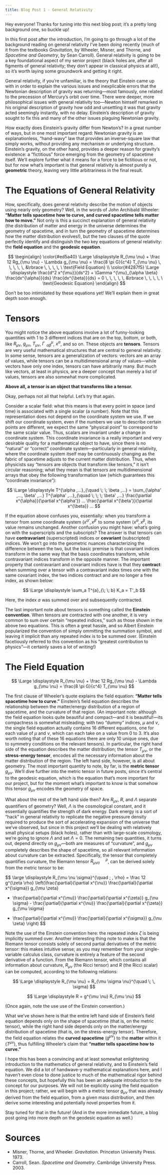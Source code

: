 ```yaml
---
title: Blog Post 1 - General Relativity
---
```


Hey everyone! Thanks for tuning into this next blog post; it’s a pretty long background one, so buckle up!

In this first post after the introduction, I’m going to go through a lot of the background reading on general relativity I’ve been doing recently (much of it from the textbooks *Gravitation*, by Wheeler, Misner, and Thorne, and *Spacetime and Geometry*, by Sean Carroll). General relativity is going to be a key foundational aspect of my senior project (black holes are, after all figments of general relativity; they don’t appear in classical physics at all!), so it’s worth laying some groundwork and getting it right.

General relativity, if you’re unfamiliar, is the theory that Einstein came up with in order to explain the various issues and inexplicable errors that the Newtonian description of gravity was returning—most famously, one related to the precession of Mercury’s orbit over time. There were deeper, more philosophical issues with general relativity too—Newton himself remarked in his original description of gravity how odd and unsettling it was that gravity acted seemingly instantly, with no delay. Einstein’s description of gravity sought to fix this and many of the other issues plaguing Newtonian gravity.

How exactly does Einstein’s gravity differ from Newton’s? In a great number of ways, but in one most important regard: Newtonian gravity is an explanationless, “hand-wavy” law that provides an inverse-square law that simply works, without providing any mechanism or underlying structure. Einstein’s gravity, on the other hand, provides a deeper reason for gravity’s existence: a “fictitious” force emerging from the geometry of spacetime itself. We’ll explore further what it means for a force to be fictitious or not, but for now what’s important is that general relativity is almost purely a **geometric** theory, leaving very little arbitrariness in the final result.

# The Equations of General Relativity

How, specifically, does general relativity describe the motion of objects using nearly only geometry? Well, in the words of John Archibald Wheeler: **“Matter tells spacetime how to curve, and curved spacetime tells matter how to move.”** Not only is this a succinct explanation of general relativity (the distribution of matter and energy in the universe determines the geometry of spacetime, and in turn the geometry of spacetime determines how the matter distribution evolves!), but the two clauses of the quote perfectly identify and distinguish the two key equations of general relativity: the **field equation** and the **geodesic equation**.

$$
\begin{align}
\color{#ed5a40} \Large \displaystyle R_{\mu \nu} + \frac 12 Rg_{\mu \nu} - \Lambda g_{\mu \nu} = \frac{8 \pi G}{c^4} T_{\mu \nu} \, \, \, \, \, &\rbrace  \, \, \, \, \ \text{Field Equation} \\
\color{#4287f5} \Large \displaystyle \frac{d^2 x^{\mu}}{ds^2} + \Gamma ^{\mu}_{\alpha \beta} \frac{dx^{\alpha}}{ds} \frac{dx^{\beta}}{ds} = 0 \, \, \, \, \, &\rbrace  \, \, \, \, \ \text{Geodesic Equation}
\end{align}
$$

Don’t be too intimidated by these equations yet! We’ll explain them in great depth soon enough.

# Tensors

You might notice the above equations involve a lot of funny-looking quantities with 1 to 3 different indices that are on the top, bottom, or both, like $R_{\mu \nu}$, $g_{\mu \nu}$, $T_{\mu \nu}$, $\Gamma ^{\mu}_{\; \; \alpha \beta}$, $x^{\alpha}$, and so on. These objects are **tensors**. Tensors are very useful mathematical structures that are central to general relativity. In some sense, tensors are a generalization of vectors: vectors are an array of values, while tensors can be a multidimensional array of values—while vectors have only one index, tensors can have arbitrarily many. But much like vectors, at least in physics, are a deeper concept than merely a list of values, tensors are also somewhat more complicated.

**Above all, a tensor is an object that transforms like a tensor.**

Okay, perhaps not all that helpful. Let’s try that again.

Consider a scalar field: what this means is that every point in space (and time) is associated with a single scalar (a number). Note that this representation does not depend on the coordinate system we use. If we shift our coordinate system, even if the numbers we use to describe certain points are different, we expect the same “physical point” to correspond to the same scalar value. Thus, scalars are invariant under a change in coordinate system. This coordinate invariance is a really important and very desirable quality for a mathematical object to have, since there is no “natural” or “correct” coordinate system—particularly in general relativity, where the coordinate system itself may be continuously changing as the fabric of spacetime adjusts to the current matter distribution. Thus, when physicists say “tensors are objects that transform like tensors,” it isn’t circular reasoning; what they mean is that tensors are multidimensional arrays that obey the following transformation law (which guarantees this “coordinate invariance”):

$$
\Large \displaystyle T^{\alpha ,...}_{\quad \; \; \beta ,...} = \sum_{\alpha' ,..., \beta' ,...} T^{\alpha' ,...}_{\quad \; \; \; \beta' ,...} \frac{\partial x^{\alpha}}{\partial x^{\alpha'}} ... \frac{\partial x^{\beta'}}{\partial x^{\beta}} ...
$$

If the equation above confuses you, essentially: when you transform a tensor from some coordinate system $(x^{\alpha'}, x^{\beta'}$ to some system $(x^{\alpha}, x^{\beta}$, its value remains unchanged. Another confusion you might have: what’s going on with the superscripts and the subscripts? The answer is that tensors can have **contravariant** (superscripted) indices or **covariant** (subscripted) indices. We won’t go into the geometric nuances characterizing the difference between the two, but the basic premise is that covariant indices transform in the same way that the basis coordinates transform, while contravariant indices transform in the opposite manner. The important property that contravariant and covariant indices have is that they **contract**: when summing over a tensor with a contravariant index times one with the same covariant index, the two indices contract and are no longer a free index, as shown below:


$$
\Large \displaystyle \sum_a T^{a}_{\; \; b} K_a = T'_b
$$

Here, the index $a$ was summed over and subsequently contracted.

The last important note about tensors is something called the **Einstein convention**. When tensors are contracted with one another, it is very common to sum over certain “repeated indices,” such as those shown in the above two equations. This is often a great hassle, and so Albert Einstein popularized the convention of simply ommitting the summation symbol, and leaving it implicit than any repeated index is to be summed over. (Einstein facetiously referred to this convention as his “greatest contribution to physics”—it certainly saves a lot of writing!)

# The Field Equation

$$
\Large \displaystyle R_{\mu \nu} + \frac 12 Rg_{\mu \nu} - \Lambda g_{\mu \nu} = \frac{8 \pi G}{c^4} T_{\mu \nu}
$$

The first clause of Wheeler’s quote explains the field equation: **“Matter tells spacetime how to curve.”** Einstein’s field equation describes the relationship between the matter/energy distribution of a region of spacetime, and the curvature of that region. (An important note: although the field equation looks quite beautiful and compact—and it is beautiful!—its compactness is somewhat misleading; with two “dummy” indices, $\mu$ and $\nu$, the single field equation actually contains 16 different equations, one for each value of $\mu$ and $\nu$, which can each take on a value from 0 to 3. It’s also worth noting that of these 16 equations there are only 10 unique ones, due to symmetry conditions on the relevant tensors). In particular, the right hand side of the equation describes the matter distribution; the tensor $T_{\mu \nu}$, or the **stress-energy tensor**, encodes all the necessary information about the matter distribution of the region. The left hand side, however, is all about geometry. The most important quantity to note, by far, is the **metric tensor** $g_{\mu \nu}$. We’ll dive further into the metric tensor in future posts, since it’s central to the geodesic equation, which is the equation that’s more important for our project, but for the moment what’s important to know is that somehow this tensor $g_{\mu \nu}$ encodes the geometry of space.

What about the rest of the left hand side then? Are $R_{\mu \nu}$, $R$, and $\Lambda$ separate quantifiers of geometry? Well, $\Lambda$ is the cosmological constant, and it essentially quantifies the strength of dark energy. Dark energy is a sort of “hack” in general relativity to replicate the negative pressure density required to produce the sort of accelerating expansion of the universe that we’ve observed, but since in this project we’ll be dealing with relatively small physical setups (black holes), rather than with large-scale cosmology, we’re going to ignore $\Lambda$ and set $\Lambda = 0$. The remaining two quantities, it turns out, depend directly on $g_{\mu \nu}$—both are measures of “curvature”, and $g_{\mu \nu}$ completely describes the shape of spacetime, so all relevant information about curvature can be extracted. Specifically, the tensor that completely quantifies curvature, the Riemann tensor $R_{\mu \nu \sigma}^{\quad \; \, \rho}$, can be derived solely from the metric tensor to be:

$$
\large \displaystyle R_{\mu \nu \sigma}^{\quad \; \, \rho} = \frac 12 g^{\zeta \rho} \left(\frac{\partial}{\partial x^{\nu}} \frac{\partial}{\partial x^{\sigma}} g_{\mu \zeta}
+ \frac{\partial}{\partial x^{\mu}} \frac{\partial}{\partial x^{\zeta}} g_{\nu \sigma} - \frac{\partial}{\partial x^{\nu}} \frac{\partial}{\partial x^{\zeta}} g_{\mu \sigma}
- \frac{\partial}{\partial x^{\mu}} \frac{\partial}{\partial x^{\sigma}} g_{\nu \zeta} \right)
$$

Note the use of the Einstein convention here: the repeated index $\zeta$ is being implicitly summed over. Another interesting thing note to make is that the Riemann tensor consists solely of second partial derivatives of the metric tensor: this makes intuitive sense; as you may remember from your single-variable calculus class, curvature is entirely a feature of the second derivative of a function. From the Riemann tensor, which contains all information about curvature, $R_{\mu \nu}$ (the Ricci tensor) and $R$ (the Ricci scalar) can be computed, according to the following relations:

$$
\Large \displaystyle R_{\mu \nu} = R_{\mu \sigma \nu}^{\quad \; \, \sigma}
$$

$$
\Large \displaystyle R = g^{\mu \nu} R_{\mu \nu}
$$

(Once again, note the use use of the Einstein convention.)

What we’ve shown here is that the entire left hand side of Einstein’s field equation depends only on the shape of spacetime (that is, on the metric tensor), while the right hand side depends only on the matter/energy distribution of spacetime (that is, on the stress-energy tensor). Therefore, the field equation relates the **curved spacetime** ($g^{\mu \nu}$) to the **matter** within it ($T^{\mu \nu}$), thus fulfilling Wheeler’s claim that **“matter tells spacetime how to curve.”**

I hope this has been a convincing and at least somewhat enlightening introduction to the mathematics of general relativity, and to Einstein’s field equation. We did a lot of handwave-y mathematical explanations here, and I haven’t even close to done justice to much of the mathematical rigor behind these concepts, but hopefully this has been an adequate introduction to the concept for our purposes. We will not be explicitly using the field equation in this project; rather, we will begin with a metric tensor $g_{\mu \nu}$ that was already derived from the field equation, from a given mass distribution, and then derive some interesting and potentially novel properties from it.

Stay tuned for that in the future! (And in the more immediate future, a blog post going into more depth on the geodesic equation as well.)

# Sources
- Misner, Thorne, and Wheeler. *Gravitation*. Princeton University Press. 1973.
- Carroll, Sean. *Spacetime and Geometry*. Cambridge University Press. 2003.